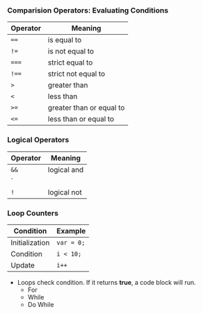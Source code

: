 ### Comparision Operators: Evaluating Conditions
Operator | Meaning
------------ | -------------
`==` | is equal to
`!=` | is not equal to
`===` | strict equal to
`!==` | strict not equal to
`>` | greater than
`<` | less than
`>=` | greater than or equal to
`<=` | less than or equal to

### Logical Operators
Operator | Meaning
------------ | -------------
`&&` | logical and
`||` | logical or
`!` | logical not

### Loop Counters
Condition | Example
------------ | -------------
Initialization | `var = 0;`
Condition | `i < 10;`
Update | `i++`

- Loops check condition. If it returns **true**, a code block will run.
  - For
  - While
  - Do While

